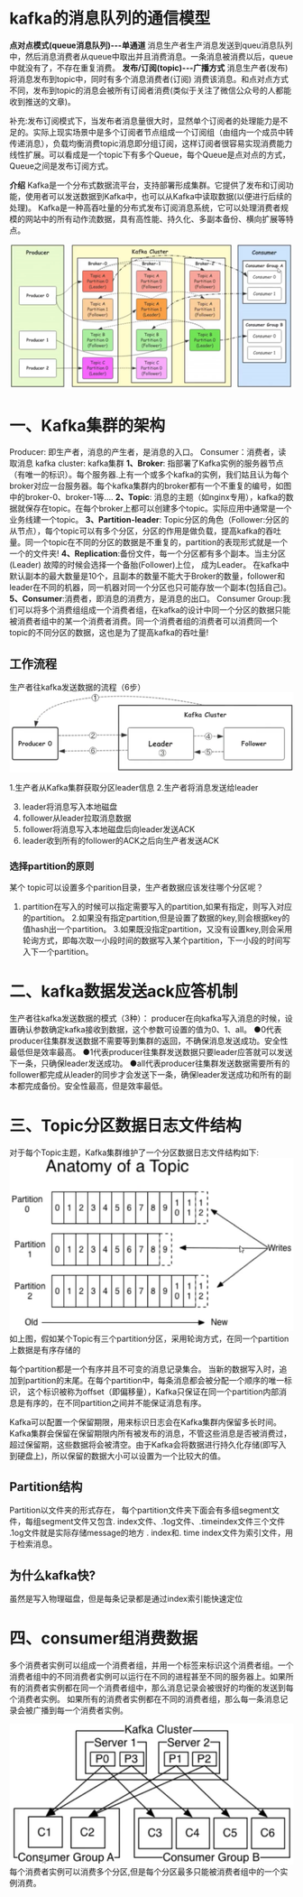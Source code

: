 # kafka的消息队列的通信模型
**点对点模式(queue消息队列)---单通道**
消息生产者生产消息发送到queu消息队列中，然后消息消费者从queue中取出并且消费消息。一条消息被消费以后，queue中就没有了，不存在重复消费。
**发布/订阅(topic)---广播方式**
消息生产者(发布)将消息发布到topic中，同时有多个消息消费者(订阅) 消费该消息。和点对点方式不同，发布到topic的消息会被所有订阅者消费(类似于关注了微信公众号的人都能收到推送的文章)。

补充:发布订阅模式下，当发布者消息量很大时，显然单个订阅者的处理能力是不足的。实际上现实场景中是多个订阅者节点组成一个订阅组（由组内一个成员中转传递消息），负载均衡消费topic消息即分组订阅，这样订阅者很容易实现消费能力线性扩展。可以看成是一个topic下有多个Queue，每个Queue是点对点的方式，Queue之间是发布订阅方式。

**介绍**
Kafka是一个分布式数据流平台，支持部署形成集群。它提供了发布和订阅功能，使用者可以发送数据到Kafka中，也可以从Kafka中读取数据(以便进行后续的处理)。
Kafka是一种高吞吐量的分布式发布订阅消息系统，它可以处理消费者规模的网站中的所有动作流数据，具有高性能、持久化、多副本备份、横向扩展等特点。

![image-20230424112405381](assets/image-20230424112405381.png)

# 一、Kafka集群的架构

Producer: 即生产者，消息的产生者，是消息的入口。			Consumer：消费者，读取消息
kafka cluster: kafka集群
**1、Broker**: 指部署了Kafka实例的服务器节点（有唯一的标识）。每个服务器.上有一个或多个kafka的实例，我们姑且认为每个broker对应一台服务器。每个kafka集群内的broker都有一个不重复的编号，如图中的broker-0、broker-1等....
**2、Topic**: 消息的主题（如nginx专用），kafka的数据就保存在topic。在每个broker上都可以创建多个topic。实际应用中通常是一个业务线建一个topic。
**3、Partition-leader**: Topic分区的角色（Follower:分区的从节点），每个topic可以有多个分区，分区的作用是做负载，提高kafka的吞吐量。同一个topic在不同的分区的数据是不重复的，partition的表现形式就是一个一个的文件夹!
**4、Replication**:备份文件，每一个分区都有多个副本。当主分区(Leader) 故障的时候会选择一个备胎(Follower)上位， 成为Leader。	在kafka中默认副本的最大数量是10个，且副本的数量不能大于Broker的数量，follower和leader在不同的机器，同一机器对同一个分区也只可能存放一个副本(包括自己)。
**5、Consumer**:消费者，即消息的消费方，是消息的出口。
Consumer Group:我们可以将多个消费组组成一个消费者组，在kafka的设计中同一个分区的数据只能被消费者组中的某一个消费者消费。同一个消费者组的消费者可以消费同一个topic的不同分区的数据，这也是为了提高kafka的吞吐量!

## 工作流程

生产者往kafka发送数据的流程（6步）
![image-20230424112414352](assets/image-20230424112414352.png)

1.生产者从Kafka集群获取分区leader信息
2.生产者将消息发送给leader

3. leader将消息写入本地磁盘
4. follower从leader拉取消息数据
5. follower将消息写入本地磁盘后向leader发送ACK
6. leader收到所有的follower的ACK之后向生产者发送ACK

### 选择partition的原则
某个 topic可以设置多个parition目录，生产者数据应该发往哪个分区呢？
1. partition在写入的时候可以指定需要写入的partition,如果有指定，则写入对应的partition。
2.如果没有指定partition,但是设置了数据的key,则会根据key的值hash出一个partition。
3.如果既没指定partition，又没有设置key,则会采用轮询方式，即每次取一小段时间的数据写入某个partition，下一小段的时间写入下一个partition。


# 二、kafka数据发送ack应答机制

生产者往kafka发送数据的模式（3种）：
producer在向kafka写入消息的时候，设置确认参数确定kafka接收到数据，这个参数可设置的值为0、1、all。
●0代表producer往集群发送数据不需要等到集群的返回，不确保消息发送成功。安全性最低但是效率最高。
●1代表producer往集群发送数据只要leader应答就可以发送下一条，只确保leader发送成功。
●all代表producer往集群发送数据需要所有的follower都完成从leader的同步才会发送下一条，确保leader发送成功和所有的副本都完成备份。安全性最高，但是效率最低。

# 三、Topic分区数据日志文件结构

对于每个Topic主题，Kafka集群维护了一个分区数据日志文件结构如下:
![image-20230424112426154](assets/image-20230424112426154.png)
如上图，假如某个Topic有三个partition分区，采用轮询方式，在同一个partition上数据是有序存储的

每个partition都是一个有序并且不可变的消息记录集合。
	当新的数据写入时，追加到partition的末尾。在每个partition中，每条消息都会被分配一个顺序的唯一标识， 这个标识被称为offset（即偏移量），Kafka只保证在同一个partition内部消息是有序的，在不同partition之间并不能保证消息有序。

Kafka可以配置一个保留期限，用来标识日志会在Kafka集群内保留多长时间。Kafka集群会保留在保留期限内所有被发布的消息，不管这些消息是否被消费过，超过保留期，这些数据将会被清空。由于Kafka会将数据进行持久化存储(即写入到硬盘上)，所以保留的数据大小可以设置为一个比较大的值。

## Partition结构
Partition以文件夹的形式存在， 每个partition文件夹下面会有多组segment文件，每组segment文件又包含. index文件、.1og文件、.timeindex文件三个文件
.1og文件就是实际存储message的地方
. index和. time index文件为索引文件，用于检索消息。

## 为什么kafka快?
虽然是写入物理磁盘，但是每条记录都是通过index索引能快速定位

# 四、consumer组消费数据
多个消费者实例可以组成一个消费者组，并用一个标签来标识这个消费者组。一个消费者组中的不同消费者实例可以运行在不同的进程甚至不同的服务器上。如果所有的消费者实例都在同一个消费者组中，那么消息记录会被很好的均衡的发送到每个消费者实例。
如果所有的消费者实例都在不同的消费者组，那么每一条消息记录会被广播到每一个消费者实例。

![image-20230424112434869](assets/image-20230424112434869.png)
每个消费者实例可以消费多个分区,但是每个分区最多只能被消费者组中的一个实例消费。



